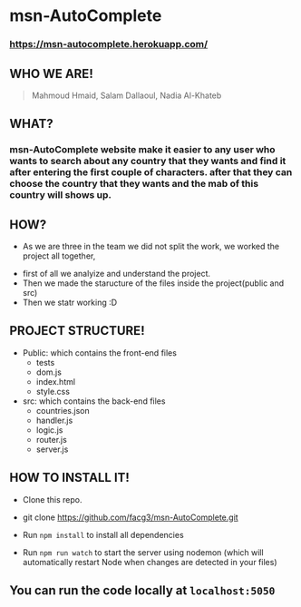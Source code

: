 # msn-AutoComplete

### https://msn-autocomplete.herokuapp.com/

## WHO WE ARE!

> Mahmoud Hmaid, Salam Dallaoul, Nadia Al-Khateb

## WHAT?

### msn-AutoComplete website  make it easier to any user who wants to search about any country that they wants and find it after entering the first couple of characters. after that they can choose the country that they wants and the mab of this country will shows up.

## HOW?

* As we are three in the team we did not split the work, we worked the project all together,

- first of all we analyize and understand the project.
- Then we made the staructure of the files inside the project(public and src)
- Then we statr working :D

## PROJECT STRUCTURE!

- Public: which contains the front-end files
	- tests	
	- dom.js	
	- index.html	
	- style.css	
- src: which contains the back-end files
	- countries.json	
	- handler.js
	- logic.js	
	- router.js
	- server.js

## HOW TO INSTALL IT!

- Clone this repo.

- git clone https://github.com/facg3/msn-AutoComplete.git

-  Run `` npm install `` to install all dependencies

- Run `` npm run watch `` to start the server using nodemon (which will automatically restart Node when changes are detected in your files)

## You can run the code locally at `` localhost:5050 ``
